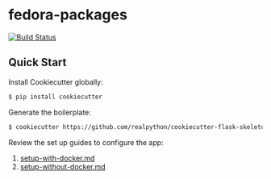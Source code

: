 # fedora-packages

[![Build Status](https://travis-ci.org/xsuchy/fedora-packages-ng.svg?branch=master)](https://travis-ci.org/xsuchy/fedora-packages-ng)

## Quick Start

Install Cookiecutter globally:

```sh
$ pip install cookiecutter
```

Generate the boilerplate:

```sh
$ cookiecutter https://github.com/realpython/cookiecutter-flask-skeleton.git
```

Review the set up guides to configure the app:

1. [setup-with-docker.md](setup-with-docker.md)
1. [setup-without-docker.md](setup-without-docker.md)
